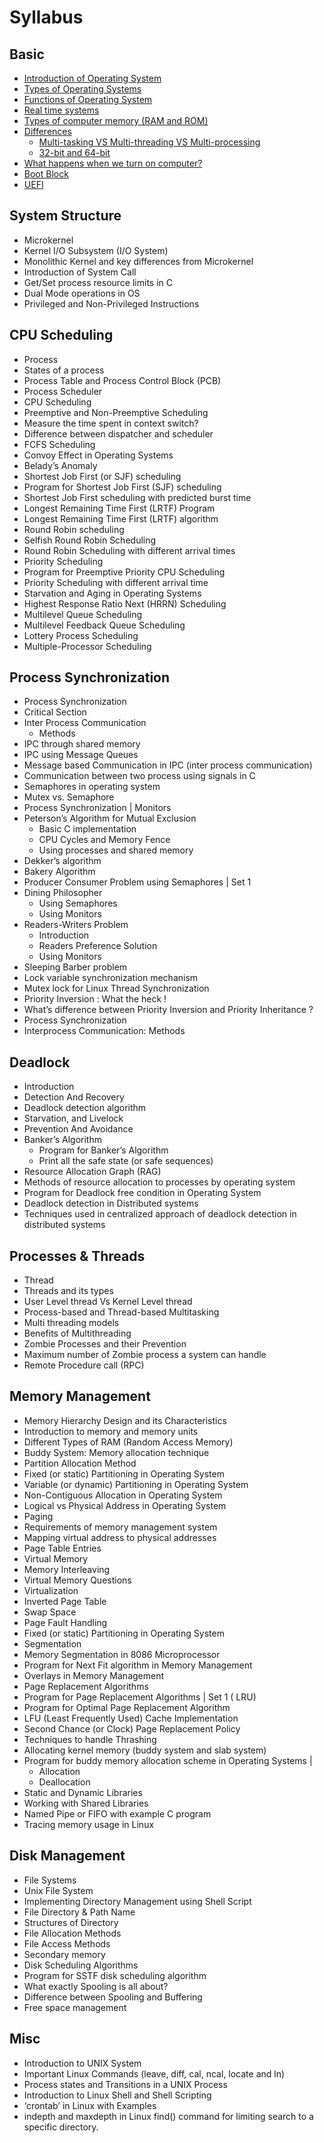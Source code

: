 # Syllabus

## Basic

- [Introduction of Operating System](./Basic/01-Introduction.md)
- [Types of Operating Systems](./Basic/02-TypesOfOS.md)
- [Functions of Operating System](./Basic/03-Functions.md)
- [Real time systems](./Basic/04-RTOS.md)
- [Types of computer memory (RAM and ROM)](./Basic/06-TypesOfMemory.md)
- [Differences](./Basic/07-Differences.md)
  - [Multi-tasking VS Multi-threading VS Multi-processing](./Basic/07-Differences.md#multi-tasking-vs-multi-threading-vs-multi-processing)
  - [32-bit and 64-bit](./Basic/07-Differences.md#32-bit-vs-64-bit)
- [What happens when we turn on computer?](./Basic/08-BootUp.md)
- [Boot Block](./Basic/09-BootBlock.md)
- [UEFI](./Basic/10-UEFI.md)

## System Structure

- Microkernel
- Kernel I/O Subsystem (I/O System)
- Monolithic Kernel and key differences from Microkernel
- Introduction of System Call
- Get/Set process resource limits in C
- Dual Mode operations in OS
- Privileged and Non-Privileged Instructions

## CPU Scheduling

- Process
- States of a process
- Process Table and Process Control Block (PCB)
- Process Scheduler
- CPU Scheduling
- Preemptive and Non-Preemptive Scheduling
- Measure the time spent in context switch?
- Difference between dispatcher and scheduler
- FCFS Scheduling
- Convoy Effect in Operating Systems
- Belady’s Anomaly
- Shortest Job First (or SJF) scheduling
- Program for Shortest Job First (SJF) scheduling
- Shortest Job First scheduling with predicted burst time
- Longest Remaining Time First (LRTF) Program
- Longest Remaining Time First (LRTF) algorithm
- Round Robin scheduling
- Selfish Round Robin Scheduling
- Round Robin Scheduling with different arrival times
- Priority Scheduling
- Program for Preemptive Priority CPU Scheduling
- Priority Scheduling with different arrival time
- Starvation and Aging in Operating Systems
- Highest Response Ratio Next (HRRN) Scheduling
- Multilevel Queue Scheduling
- Multilevel Feedback Queue Scheduling
- Lottery Process Scheduling
- Multiple-Processor Scheduling

## Process Synchronization

- Process Synchronization
- Critical Section
- Inter Process Communication
  - Methods
- IPC through shared memory
- IPC using Message Queues
- Message based Communication in IPC (inter process communication)
- Communication between two process using signals in C
- Semaphores in operating system
- Mutex vs. Semaphore
- Process Synchronization | Monitors
- Peterson’s Algorithm for Mutual Exclusion
  - Basic C implementation
  - CPU Cycles and Memory Fence
  - Using processes and shared memory
- Dekker’s algorithm
- Bakery Algorithm
- Producer Consumer Problem using Semaphores | Set 1
- Dining Philosopher
  - Using Semaphores
  - Using Monitors
- Readers-Writers Problem
  - Introduction
  - Readers Preference Solution
  - Using Monitors
- Sleeping Barber problem
- Lock variable synchronization mechanism
- Mutex lock for Linux Thread Synchronization
- Priority Inversion : What the heck !
- What’s difference between Priority Inversion and Priority Inheritance ?
- Process Synchronization
- Interprocess Communication: Methods

## Deadlock

- Introduction
- Detection And Recovery
- Deadlock detection algorithm
- Starvation, and Livelock
- Prevention And Avoidance
- Banker’s Algorithm
  - Program for Banker’s Algorithm
  - Print all the safe state (or safe sequences)
- Resource Allocation Graph (RAG)
- Methods of resource allocation to processes by operating system
- Program for Deadlock free condition in Operating System
- Deadlock detection in Distributed systems
- Techniques used in centralized approach of deadlock detection in distributed systems

## Processes & Threads

- Thread
- Threads and its types
- User Level thread Vs Kernel Level thread
- Process-based and Thread-based Multitasking
- Multi threading models
- Benefits of Multithreading
- Zombie Processes and their Prevention
- Maximum number of Zombie process a system can handle
- Remote Procedure call (RPC)

## Memory Management

- Memory Hierarchy Design and its Characteristics
- Introduction to memory and memory units
- Different Types of RAM (Random Access Memory)
- Buddy System: Memory allocation technique
- Partition Allocation Method
- Fixed (or static) Partitioning in Operating System
- Variable (or dynamic) Partitioning in Operating System
- Non-Contiguous Allocation in Operating System
- Logical vs Physical Address in Operating System
- Paging
- Requirements of memory management system
- Mapping virtual address to physical addresses
- Page Table Entries
- Virtual Memory
- Memory Interleaving
- Virtual Memory Questions
- Virtualization
- Inverted Page Table
- Swap Space
- Page Fault Handling
- Fixed (or static) Partitioning in Operating System
- Segmentation
- Memory Segmentation in 8086 Microprocessor
- Program for Next Fit algorithm in Memory Management
- Overlays in Memory Management
- Page Replacement Algorithms
- Program for Page Replacement Algorithms | Set 1 ( LRU)
- Program for Optimal Page Replacement Algorithm
- LFU (Least Frequently Used) Cache Implementation
- Second Chance (or Clock) Page Replacement Policy
- Techniques to handle Thrashing
- Allocating kernel memory (buddy system and slab system)
- Program for buddy memory allocation scheme in Operating Systems |
  - Allocation
  - Deallocation
- Static and Dynamic Libraries
- Working with Shared Libraries
- Named Pipe or FIFO with example C program
- Tracing memory usage in Linux

## Disk Management

- File Systems
- Unix File System
- Implementing Directory Management using Shell Script
- File Directory & Path Name
- Structures of Directory
- File Allocation Methods
- File Access Methods
- Secondary memory
- Disk Scheduling Algorithms
- Program for SSTF disk scheduling algorithm
- What exactly Spooling is all about?
- Difference between Spooling and Buffering
- Free space management

## Misc

- Introduction to UNIX System
- Important Linux Commands (leave, diff, cal, ncal, locate and ln)
- Process states and Transitions in a UNIX Process
- Introduction to Linux Shell and Shell Scripting
- ‘crontab’ in Linux with Examples
- indepth and maxdepth in Linux find() command for limiting search to a specific directory.
